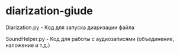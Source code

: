# diarization-giude

Diarization.py - Код для запуска диаризации файла

SoundHelper.py - Код для работы с аудиозаписями (объединение, наложение и т.д.)

